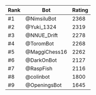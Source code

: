 Rank|Bot|Rating
---|---|---
#1|@NimsiluBot|2368
#2|@Yuki_1324|2319
#3|@NNUE_Drift|2278
#4|@ToromBot|2268
#5|@MaggiChess16|2262
#6|@DarkOnBot|2127
#7|@RaspFish|2116
#8|@colinbot|1800
#9|@OpeningsBot|1645
